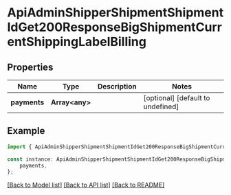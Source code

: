 # ApiAdminShipperShipmentShipmentIdGet200ResponseBigShipmentCurrentShippingLabelBilling


## Properties

Name | Type | Description | Notes
------------ | ------------- | ------------- | -------------
**payments** | **Array&lt;any&gt;** |  | [optional] [default to undefined]

## Example

```typescript
import { ApiAdminShipperShipmentShipmentIdGet200ResponseBigShipmentCurrentShippingLabelBilling } from '@heavygee/arda-api-sdk';

const instance: ApiAdminShipperShipmentShipmentIdGet200ResponseBigShipmentCurrentShippingLabelBilling = {
    payments,
};
```

[[Back to Model list]](../README.md#documentation-for-models) [[Back to API list]](../README.md#documentation-for-api-endpoints) [[Back to README]](../README.md)
